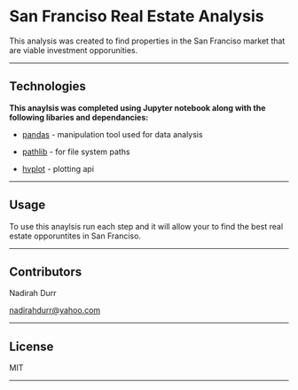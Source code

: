 # San Franciso Real Estate Analysis

This analysis was created to find properties in the San Franciso market that are viable investment opporunities. 

---

## Technologies

**This anaylsis was completed using Jupyter notebook along with the following libaries and dependancies:**

* [pandas](https://pandas.pydata.org/) - manipulation tool used for data analysis 

* [pathlib](https://docs.python.org/3/library/pathlib.html/) - for file system paths

* [hvplot](https://hvplot.holoviz.org/alpacahq-alpaca-trade-api-python-python-third-party-apis-wrappers) - plotting api 


---

## Usage

To use this anaylsis run each step and it will allow your to find the best real estate opporuntites in San Franciso.

---

## Contributors

Nadirah Durr

nadirahdurr@yahoo.com

---

## License

MIT

---


